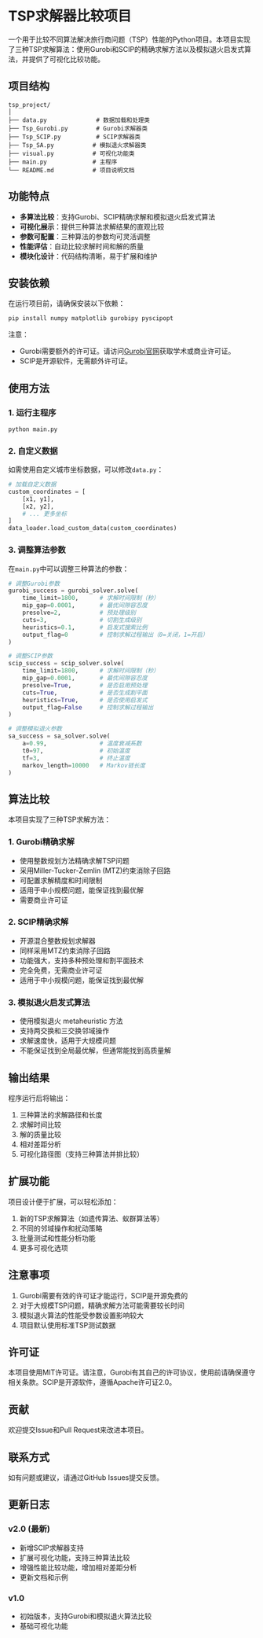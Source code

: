 # TSP求解器比较项目

一个用于比较不同算法解决旅行商问题（TSP）性能的Python项目。本项目实现了三种TSP求解算法：使用Gurobi和SCIP的精确求解方法以及模拟退火启发式算法，并提供了可视化比较功能。

## 项目结构

```
tsp_project/
│
├── data.py              # 数据加载和处理类
├── Tsp_Gurobi.py        # Gurobi求解器类
├── Tsp_SCIP.py          # SCIP求解器类
├── Tsp_SA.py           # 模拟退火求解器类
├── visual.py           # 可视化功能类
├── main.py             # 主程序
└── README.md           # 项目说明文档
```

## 功能特点

- **多算法比较**：支持Gurobi、SCIP精确求解和模拟退火启发式算法
- **可视化展示**：提供三种算法求解结果的直观比较
- **参数可配置**：三种算法的参数均可灵活调整
- **性能评估**：自动比较求解时间和解的质量
- **模块化设计**：代码结构清晰，易于扩展和维护

## 安装依赖

在运行项目前，请确保安装以下依赖：

```bash
pip install numpy matplotlib gurobipy pyscipopt
```

注意：
- Gurobi需要额外的许可证。请访问[Gurobi官网](https://www.gurobi.com/)获取学术或商业许可证。
- SCIP是开源软件，无需额外许可证。

## 使用方法

### 1. 运行主程序

```bash
python main.py
```

### 2. 自定义数据

如需使用自定义城市坐标数据，可以修改`data.py`：

```python
# 加载自定义数据
custom_coordinates = [
    [x1, y1],
    [x2, y2],
    # ... 更多坐标
]
data_loader.load_custom_data(custom_coordinates)
```

### 3. 调整算法参数

在`main.py`中可以调整三种算法的参数：

```python
# 调整Gurobi参数
gurobi_success = gurobi_solver.solve(
    time_limit=1800,      # 求解时间限制（秒）
    mip_gap=0.0001,       # 最优间隙容忍度
    presolve=2,           # 预处理级别
    cuts=3,               # 切割生成级别
    heuristics=0.1,       # 启发式搜索比例
    output_flag=0         # 控制求解过程输出（0=关闭，1=开启）
)

# 调整SCIP参数
scip_success = scip_solver.solve(
    time_limit=1800,      # 求解时间限制（秒）
    mip_gap=0.0001,       # 最优间隙容忍度
    presolve=True,        # 是否启用预处理
    cuts=True,            # 是否生成割平面
    heuristics=True,      # 是否使用启发式
    output_flag=False     # 控制求解过程输出
)

# 调整模拟退火参数
sa_success = sa_solver.solve(
    a=0.99,               # 温度衰减系数
    t0=97,                # 初始温度
    tf=3,                 # 终止温度
    markov_length=10000   # Markov链长度
)
```

## 算法比较

本项目实现了三种TSP求解方法：

### 1. Gurobi精确求解
- 使用整数规划方法精确求解TSP问题
- 采用Miller-Tucker-Zemlin (MTZ)约束消除子回路
- 可配置求解精度和时间限制
- 适用于中小规模问题，能保证找到最优解
- 需要商业许可证

### 2. SCIP精确求解
- 开源混合整数规划求解器
- 同样采用MTZ约束消除子回路
- 功能强大，支持多种预处理和割平面技术
- 完全免费，无需商业许可证
- 适用于中小规模问题，能保证找到最优解

### 3. 模拟退火启发式算法
- 使用模拟退火 metaheuristic 方法
- 支持两交换和三交换邻域操作
- 求解速度快，适用于大规模问题
- 不能保证找到全局最优解，但通常能找到高质量解

## 输出结果

程序运行后将输出：
1. 三种算法的求解路径和长度
2. 求解时间比较
3. 解的质量比较
4. 相对差距分析
5. 可视化路径图（支持三种算法并排比较）

## 扩展功能

项目设计便于扩展，可以轻松添加：
1. 新的TSP求解算法（如遗传算法、蚁群算法等）
2. 不同的邻域操作和扰动策略
3. 批量测试和性能分析功能
4. 更多可视化选项

## 注意事项

1. Gurobi需要有效的许可证才能运行，SCIP是开源免费的
2. 对于大规模TSP问题，精确求解方法可能需要较长时间
3. 模拟退火算法的性能受参数设置影响较大
4. 项目默认使用标准TSP测试数据

## 许可证

本项目使用MIT许可证。请注意，Gurobi有其自己的许可协议，使用前请确保遵守相关条款。SCIP是开源软件，遵循Apache许可证2.0。

## 贡献

欢迎提交Issue和Pull Request来改进本项目。

## 联系方式

如有问题或建议，请通过GitHub Issues提交反馈。

## 更新日志

### v2.0 (最新)
- 新增SCIP求解器支持
- 扩展可视化功能，支持三种算法比较
- 增强性能比较功能，增加相对差距分析
- 更新文档和示例

### v1.0
- 初始版本，支持Gurobi和模拟退火算法比较
- 基础可视化功能